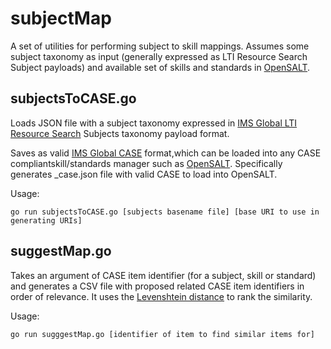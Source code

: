 # subjectMap
A set of utilities for performing subject to skill mappings. Assumes some 
subject taxonomy as input (generally expressed as LTI Resource Search Subject payloads) and available set of skills and standards in [OpenSALT](http://opensalt.org).

## subjectsToCASE.go

Loads JSON file with a subject taxonomy expressed in [IMS Global LTI Resource Search](http://imsglobal.org/resource-search) Subjects taxonomy payload format.

Saves as valid [IMS Global CASE](http://www.imsglobal.org/activity/case) format,which can be loaded into any CASE compliantskill/standards manager such as [OpenSALT](http://opensalt.org). Specifically generates <basename>_case.json file with valid CASE to load into OpenSALT. 

Usage:
```
go run subjectsToCASE.go [subjects basename file] [base URI to use in generating URIs]
```
   
## suggestMap.go

Takes an argument of CASE item identifier (for a subject, skill or standard) and generates a CSV file with proposed related CASE item identifiers in order of relevance. It uses the [Levenshtein distance](https://en.wikipedia.org/wiki/Levenshtein_distance#Recursive) to rank the similarity.  

Usage:
```
go run sugggestMap.go [identifier of item to find similar items for]
```
